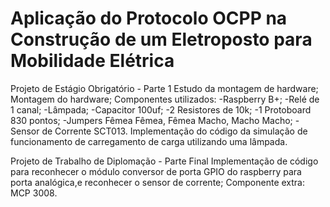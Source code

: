 # Aplicação do Protocolo OCPP na Construção de um Eletroposto para Mobilidade Elétrica
Projeto de Estágio Obrigatório - Parte 1
  Estudo da montagem de hardware;
  Montagem do hardware;
  Componentes utilizados: 
    -Raspberry B+;
    -Relé de 1 canal; 
    -Lâmpada; 
    -Capacitor 100uf; 
    -2 Resistores de 10k; 
    -1 Protoboard 830 pontos;
    -Jumpers Fêmea Fêmea, Fêmea Macho, Macho Macho;
    -Sensor de Corrente SCT013.
  Implementação do código da simulação de funcionamento de carregamento de carga utilizando uma lâmpada.

Projeto de Trabalho de Diplomação - Parte Final
   Implementação de código para reconhecer o módulo conversor de porta GPIO do raspberry para porta analógica,e reconhecer o sensor de corrente;
    Componente extra: MCP 3008.
   
